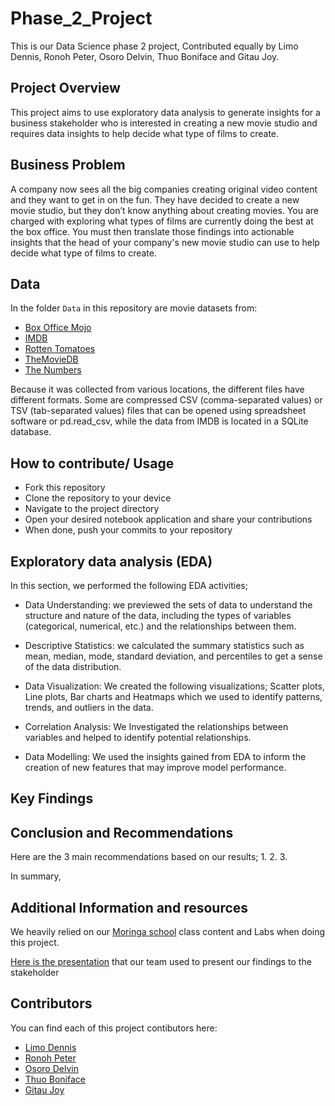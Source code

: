 # Phase_2_Project

This is our Data Science phase 2 project, Contributed equally by Limo Dennis, Ronoh Peter, Osoro Delvin, Thuo Boniface and Gitau Joy.

## Project Overview
This project aims to use exploratory data analysis to generate insights for a business stakeholder who is interested in creating a new movie studio and requires data insights to help decide what type of films to create.

## Business Problem

A company now sees all the big companies creating original video content and they want to get in on the fun. They have decided to create a new movie studio, but they don’t know anything about creating movies. You are charged with exploring what types of films are currently doing the best at the box office. You must then translate those findings into actionable insights that the head of your company's new movie studio can use to help decide what type of films to create.

## Data
In the folder `Data` in this repository are movie datasets from:

- [Box Office Mojo](https://www.boxofficemojo.com/)
- [IMDB](https://www.imdb.com/)
- [Rotten Tomatoes](https://www.rottentomatoes.com/)
- [TheMovieDB](https://www.themoviedb.org/)
- [The Numbers](https://www.the-numbers.com/)

Because it was collected from various locations, the different files have different formats. Some are compressed CSV (comma-separated values) or TSV (tab-separated values) files that can be opened using spreadsheet software or pd.read_csv, while the data from IMDB is located in a SQLite database.

## How to contribute/ Usage
- Fork this repository
- Clone the repository to your device
- Navigate to the project directory
- Open your desired notebook application and share your contributions
- When done, push your commits to your repository

## Exploratory data analysis (EDA)
In this section, we performed the following EDA activities; 

- Data Understanding: we previewed the sets of data to understand the structure and nature of the data, including the types of variables (categorical, numerical, etc.) and the relationships between them.

- Descriptive Statistics: we calculated the summary statistics such as mean, median, mode, standard deviation, and percentiles to get a sense of the data distribution.

- Data Visualization: We created the following visualizations; Scatter plots, Line plots, Bar charts and Heatmaps which we used to identify patterns, trends, and outliers in the data.

- Correlation Analysis: We Investigated the relationships between variables and helped to identify potential relationships.

- Data Modelling: We used the insights gained from EDA to inform the creation of new features that may improve model performance.
    
## Key Findings

## Conclusion and Recommendations
Here are the 3 main recommendations based on our results; 
1.
2.
3.

In summary,  


## Additional Information and resources
We heavily relied on our [Moringa school](https://moringaschool.com/?gclid=EAIaIQobChMIltKThaO0iQMVSJmDBx0ouiIhEAAYASAAEgKf5PD_BwE) class content and Labs when doing this project. 

[Here is the presentation](link) that our team used to present our findings to the stakeholder

## Contributors
You can find each of this project contibutors here:
- [Limo Dennis](https://github.com/ShemDennis)
- [Ronoh Peter](https://github.com/RonohSoy)
- [Osoro Delvin](https://github.com/Delvinah) 
- [Thuo Boniface](https://github.com/Boninafethuo)
- [Gitau Joy](https://github.com/Mweru) 

